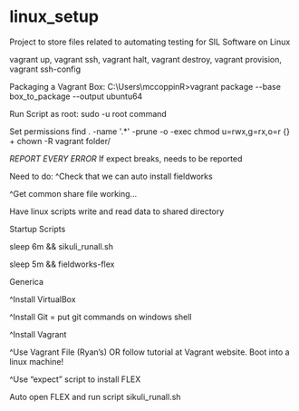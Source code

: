 # linux_setup
Project to store files related to automating testing for SIL Software on Linux

vagrant up, vagrant ssh, vagrant halt, vagrant destroy, vagrant provision, vagrant ssh-config

Packaging a Vagrant Box: 
C:\Users\mccoppinR>vagrant package --base box_to_package
--output ubuntu64

Run Script as root: sudo -u root command

Set permissions
find . -name '.*' -prune -o -exec chmod u=rwx,g=rx,o=r {} +
chown -R vagrant folder/

*REPORT EVERY ERROR*
If expect breaks, needs to be reported


Need to do:
  ^Check that we can auto install fieldworks

  ^Get common share file working…

  Have linux scripts write and read data to shared directory

Startup Scripts

  sleep 6m && sikuli_runall.sh

  sleep 5m && fieldworks-flex


Generica

  ^Install VirtualBox

  ^Install Git  =  put git commands on windows shell

  ^Install Vagrant

  ^Use Vagrant File (Ryan’s) OR follow tutorial at Vagrant website. Boot into a linux machine!

  ^Use “expect” script to install FLEX

  Auto open FLEX and run script sikuli_runall.sh

